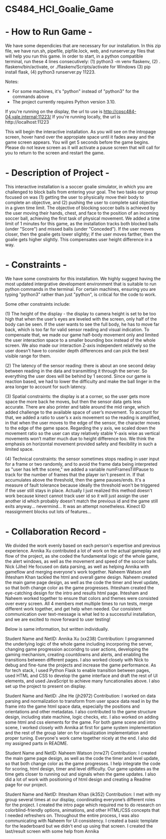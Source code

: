 # CS484_HCI_Goalie_Game

# - How to Run Game -
We have some dependicies that are necessary for our installation. In this zip file, we have 
run.sh, pipefile, pipfile.lock, web, and runserver.py files that will help you run this game. 
In order to start, in a python compatible terminal, run these 4 lines consecutively: 
(1) python3 -m venv flaskenv, 
(2) . flaskenv/bin/activate, or ./flaskenv/Scripts/activate for Windows
(3) pip install flask, 
(4) python3 runserver.py 11223. 

Notes:
- For some machines, it's "python" instead of "python3" for the commands above
- The project currently requires Python version 3.10.

If you're running on the display, the url to use is http://cpsc484-04.yale.internal:11223/
If you're running locally, the url is http://localhost:11223

This will begin the interactive installation. 
As you will see on the intropage screen, hover hand over the appropiate space until it fades 
away and the game screen appears. You will get 5 seconds before the game begins. Please do not 
leave screen as it will activate a pause screen that will call for you to return to the screen 
and restart the game.


# - Description of Project -
This interactive installation is a soccer goalie simulator, in which you are challenged to 
block balls from entering your goal. The two tasks our group focused on was (1) getting the 
user to physically move their body to complete an objective, and (2) pushing the user to 
complete said objective in a given time limit. The objective of blocking soccer balls is 
achieved by the user moving their hands, chest, and face to the position of an incoming soccer 
ball, achieving the first task of physical movement. We added a time limit of 1 minutes for this 
game, as the installation tracks both blocked balls (under "Score") and missed balls 
(under "Conceded"). If the user moves closer, then the goalie gets lower slightly; if the user moves
farther, then the goalie gets higher slightly. This compensates user height difference in a way.


# - Constraints -
We have some constraints for this installation. We highly suggest having the most updated 
intergrative development environment that is suitable to run python commands in the terminal. 
For certain machines, ensuring you are typing "python3" rather than just "python", is critical 
for the code to work. 

Some other constraints include:

(1) The height of the display - the display to camera height is set to be too high that when 
the user’s eyes are leveled with the screen, only half of the body can be seen. If the user 
wants to see the full body, he has to move far back, which is too far for valid sensor reading 
and visual indication. To compensate that, we made our game half-body movement only and limited 
the user interaction space to a smaller bounding box instead of the whole screen. We also made our 
interaction Z-axis independent relatively so the user doesn’t have to consider depth differences 
and can pick the best visible range for them.

(2) The latency of the sensor reading: there is about an one second delay between reading in 
the data and transmitting it through the server. So everything the user does will be behind by 1 
second. Since our game is reaction based, we had to lower the difficulty and make the ball linger 
in the area longer to account for such latency.

(3) Spatial constraints: the display is at a corner, so the user gets more space the more back 
he moves, but then the sensor data gets less accurate. There are also printer and table around the 
mid range, which added challenge to the available space of user’s movement. To account for that, we 
added a ratio to user’s x axis movement so the reading is amplified, in that when the user moves to 
the edge of the sensor, the character moves to the edge of the game space. Regarding the y axis, we 
scaled down the movement ratio so the user can stay relatively stable Y-axis wise as vertical movements 
won’t matter much due to height difference too. We think the emphasis on horizontal movement provided 
safety and flexibility in such a limited space.

(4) Technical constraints: the sensor sometimes stops reading in user input for a frame or two randomly,
and to avoid the frame data being interpreted as "user has left the scene," we added a variable numFramesTillPause
to track for the number of frames that the player isn't present in. If that accumulates above the threshold, then
the game pauses/ends. It's a measure of fault tolerance because ideally the threshold won't be triggered 
if the user still stays in place. Actually I just realized this method doesn't work because kinect cannot track
user id so it will just assign the user another id which probably doesn't match the previous id and the game
still exits anyway... nevermind... It was an attempt nonetheless. Kinect ID reassignment blocks out lots of features...


# - Collaboration Record -
We divided the work evenly based on  each person's expertise and previous experience. Annika Xu 
contributed a lot of work on the actual gameplay and flow of the project, as she coded the fundamental
logic of the whole game, the alert windows, as well as the movement and speed of the soccer balls. 
Nick (Jihe) He focused on data parsing, as well as helping Annika with gameflow and merging everyone's 
work together. Naheem Watson and Ihtesham Khan tackled the html and overall game design. Naheem created 
the main game page design, as well as the code the timer and level update, so that both change color as 
the game progresses. Ihtesham created the eye-catching design for the intro and results html page. Ihtesham 
and Naheem worked together to ensure that colors and themes were consisted over every screen. All 4 members 
met multiple times to run tests, merge different work together, and get help when needed. Our consistent 
communication over text-message is what led to a successful installation, and we are excited to move forward 
to user testing!


Below is same information, but written individually.

Student Name and NetID: Annika Xu (xx238) 
Contribution: 
I programmed the underlying logic of the whole game including incorporing the server, changing game 
progression accoridng to user actions, developing the gaming mechanism, creating countdowns and alerts,
and enabling the transitions between different pages. I also worked closely with Nick to debug and
fine-tune the projects and increase the game performance. As for tech stack, I used Python Flask to enable
transition between pages, used HTML and CSS to develop the game interface and draft the rest of UI elements,
and used JavaScript to achieve many funcationalies above. I also set up the project to present on display.


Student Name and NetID: Jihe He (jh2972)
Contribution: 
I worked on data parsing and normalization to transform from user space data read in by the frame into the
game html space data, especially the positions and orientations and other metadatas. I also contributed
to the game structure design, including state machine, logic checks, etc. I also worked on adding some
html and css elements for the game. For both game scene and intro scene, I worked closely with Annika
at first for game system implementation and the rest of the group later on for visualization implementation
and proper tuning. Everyone's work came together nicely at the end. I also did my assigned parts in README.


Student Name and NetID: Naheem Watson (nrw27)
Contribution: 
I created the main game page design, as well as the code the timer and level update, so that
both change color as the game progresses. I help integrate the code for scoring, html design, timer 
and level difficulty. Our game updates as the time gets closer to running out and signals when the game 
updates. I also did a lot of work with positioning of html design and creating a Readme page for our 
project. 


Student Name and NetID: Ihtesham Khan (ik352)
Contribution: 
I met with my group several times at our display, coordinating everyone’s different roles for the project. 
I created the intro page which required me to do research on colorblind-friendly options, animations, and 
other HTML/CSS concepts that I needed refreshers on. Throughout the entire process, I was also communicating
with Naheem for UI consistency. I created a basic template for the leaderboard but we didn't end up using that
screen. I created the last/result screen with some help from Annika
